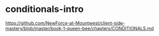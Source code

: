 # conditionals-intro
https://github.com/NewForce-at-Mountwest/client-side-mastery/blob/master/book-1-queen-bee/chapters/CONDITIONALS.md

